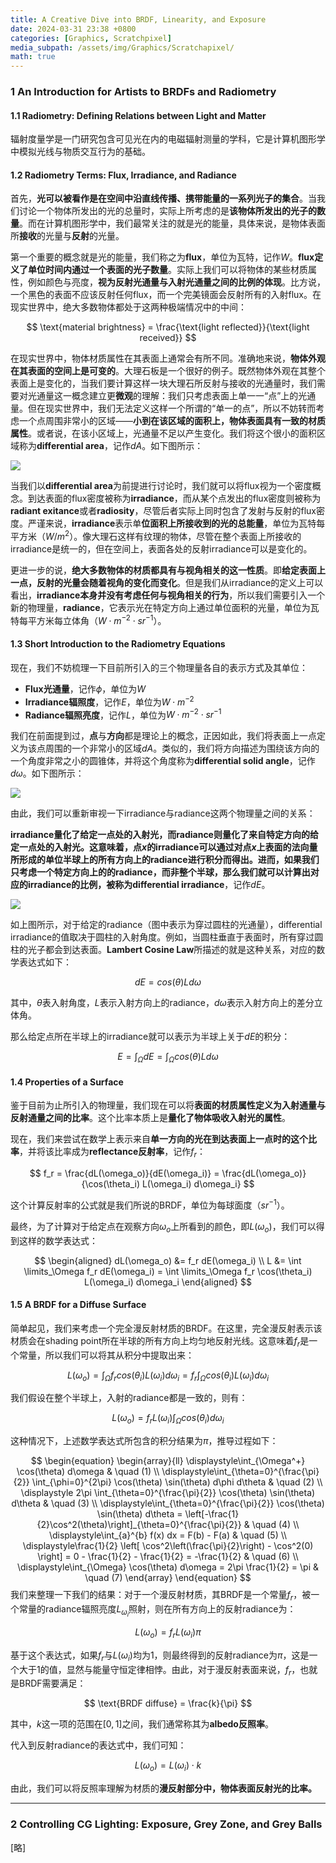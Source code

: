 ```yaml
---
title: A Creative Dive into BRDF, Linearity, and Exposure
date: 2024-03-31 23:38 +0800
categories: [Graphics, Scratchpixel]
media_subpath: /assets/img/Graphics/Scratchapixel/
math: true
---
```


### 1 An Introduction for Artists to BRDFs and Radiometry

#### 1.1 Radiometry: Defining Relations between Light and Matter

辐射度量学是一门研究包含可见光在内的电磁辐射测量的学科，它是计算机图形学中模拟光线与物质交互行为的基础。

#### 1.2 Radiometry Terms: Flux, Irradiance, and Radiance

首先，**光可以被看作是在空间中沿直线传播、携带能量的一系列光子的集合**。当我们讨论一个物体所发出的光的总量时，实际上所考虑的是**该物体所发出的光子的数量**。而在计算机图形学中，我们最常关注的就是光的能量，具体来说，是物体表面所**接收**的光量与**反射**的光量。

第一个重要的概念就是光的能量，我们称之为**flux**，单位为瓦特，记作$W$。**flux定义了单位时间内通过一个表面的光子数量**。实际上我们可以将物体的某些材质属性，例如颜色与亮度，**视为反射光通量与入射光通量之间的比例的体现**。比方说，一个黑色的表面不应该反射任何flux，而一个完美镜面会反射所有的入射flux。在现实世界中，绝大多数物体都处于这两种极端情况中的中间：


$$
\text{material brightness} = \frac{\text{light reflected}}{\text{light received}}
$$


在现实世界中，物体材质属性在其表面上通常会有所不同。准确地来说，**物体外观在其表面的空间上是可变的**。大理石板是一个很好的例子。既然物体外观在其整个表面上是变化的，当我们要计算这样一块大理石所反射与接收的光通量时，我们需要对光通量这一概念建立更**微观**的理解：我们只考虑表面上单一一“点”上的光通量。但在现实世界中，我们无法定义这样一个所谓的“单一的点”，所以不妨转而考虑一个点周围非常小的区域——**小到在该区域的面积上，物体表面具有一致的材质属性**。或者说，在该小区域上，光通量不足以产生变化。我们将这个很小的面积区域称为**differential area**，记作$dA$。如下图所示：

![](lp-da2.png)

当我们以**differential area**为前提进行讨论时，我们就可以将flux视为一个密度概念。到达表面的flux密度被称为**irradiance**，而从某个点发出的flux密度则被称为**radiant exitance**或者**radiosity**，尽管后者实际上同时包含了发射与反射的flux密度。严谨来说，**irradiance**表示单**位面积上所接收到的光的总能量**，单位为瓦特每平方米（$W/m^2$）。像大理石这样有纹理的物体，尽管在整个表面上所接收的irradiance是统一的，但在空间上，表面各处的反射irradiance可以是变化的。

更进一步的说，**绝大多数物体的材质都具有与视角相关的这一性质**。即**给定表面上一点，反射的光量会随着视角的变化而变化**。但是我们从irradiance的定义上可以看出，**irradiance本身并没有考虑任何与视角相关的行为**，所以我们需要引入一个新的物理量，**radiance**，它表示光在特定方向上通过单位面积的光量，单位为瓦特每平方米每立体角（$W\cdot m^{-2}\cdot sr^{-1}$）。

#### 1.3 Short Introduction to the Radiometry Equations

现在，我们不妨梳理一下目前所引入的三个物理量各自的表示方式及其单位：

- **Flux光通量**，记作$\phi$，单位为$W$
- **Irradiance辐照度**，记作$E$，单位为$W\cdot m^{-2}$
- **Radiance辐照亮度**，记作$L$，单位为$W\cdot m^{-2}\cdot sr^{-1}$

我们在前面提到过，**点**与**方向**都是理论上的概念，正因如此，我们将表面上一点定义为该点周围的一个非常小的区域$dA$。类似的，我们将方向描述为围绕该方向的一个角度非常之小的圆锥体，并将这个角度称为**differential solid angle**，记作$d\omega$。如下图所示：

![](lp-solidangle.png)

由此，我们可以重新审视一下irradiance与radiance这两个物理量之间的关系：

**irradiance量化了给定一点处的入射光，而radiance则量化了来自特定方向的给定一点处的入射光。**这意味着，点$x$的irradiance可以通过对点$x$上表面的法向量所形成的单位半球上的所有方向上的radiance进行积分而得出。进而，如果我们只考虑一个特定方向上的的radiance，而非整个半球，那么我们就可以计算出对应的irradiance的比例，被称为**differential irradiance**，记作$dE$。

![](lp-da.png)

如上图所示，对于给定的radiance（图中表示为穿过圆柱的光通量），differential irradiance的值取决于圆柱的入射角度。例如，当圆柱垂直于表面时，所有穿过圆柱的光子都会到达表面。**Lambert Cosine Law**所描述的就是这种关系，对应的数学表达式如下：


$$
dE=cos(\theta)Ld\omega
$$


其中，$\theta$表入射角度，$L$表示入射方向上的radiance，$d\omega$表示入射方向上的差分立体角。

那么给定点所在半球上的irradiance就可以表示为半球上关于$dE$的积分：


$$
E=\int_{\Omega}dE=\int_{\Omega}cos(\theta)Ld\omega
$$

#### 1.4 Properties of a Surface

鉴于目前为止所引入的物理量，我们现在可以将**表面的材质属性定义为入射通量与反射通量之间的比率**。这个比率本质上是**量化了物体吸收入射光的属性**。

现在，我们来尝试在数学上表示来自**单一方向的光在到达表面上一点时的这个比率**，并将该比率成为**reflectance反射率**，记作$f_r$：


$$
f_r = \frac{dL(\omega_o)}{dE(\omega_i)} = \frac{dL(\omega_o)}{\cos(\theta_i) L(\omega_i) d\omega_i}
$$


这个计算反射率的公式就是我们所说的BRDF，单位为每球面度（$sr^{-1}$）。

最终，为了计算对于给定点在观察方向$\omega_o$上所看到的颜色，即$L(\omega_o)$，我们可以得到这样的数学表达式：


$$
\begin{aligned}
dL(\omega_o) &= f_r dE(\omega_i) \\
L &= \int \limits_\Omega f_r dE(\omega_i) = \int \limits_\Omega f_r \cos(\theta_i) L(\omega_i) d\omega_i
\end{aligned}
$$



#### 1.5 A BRDF for a Diffuse Surface

简单起见，我们来考虑一个完全漫反射材质的BRDF。在这里，完全漫反射表示该材质会在shading point所在半球的所有方向上均匀地反射光线。这意味着$f_r$是一个常量，所以我们可以将其从积分中提取出来：


$$
L(\omega_o)=\int_{\Omega}f_rcos(\theta _i)L(\omega_i)d\omega_i=f_r\int_{\Omega}cos(\theta _i)L(\omega_i)d\omega_i
$$


我们假设在整个半球上，入射的radiance都是一致的，则有：


$$
L(\omega_o)=f_rL(\omega_i)\int_{\Omega}cos(\theta _i)d\omega_i
$$


这种情况下，上述数学表达式所包含的积分结果为$\pi$，推导过程如下：


$$
\begin{equation}
\begin{array}{ll}
\displaystyle\int_{\Omega^+} \cos(\theta) d\omega & \quad (1) \\
\displaystyle\int_{\theta=0}^{\frac{\pi}{2}} \int_{\phi=0}^{2\pi} \cos(\theta) \sin(\theta) d\phi d\theta & \quad (2) \\
\displaystyle 2\pi \int_{\theta=0}^{\frac{\pi}{2}} \cos(\theta) \sin(\theta) d\theta & \quad (3) \\
\displaystyle\int_{\theta=0}^{\frac{\pi}{2}} \cos(\theta) \sin(\theta) d\theta = \left[-\frac{1}{2}\cos^2(\theta)\right]_{\theta=0}^{\frac{\pi}{2}} & \quad (4) \\
\displaystyle\int_{a}^{b} f(x) dx = F(b) - F(a) & \quad (5) \\
\displaystyle\frac{1}{2} \left[ \cos^2\left(\frac{\pi}{2}\right) - \cos^2(0) \right] = 0 - \frac{1}{2} - \frac{1}{2} = -\frac{1}{2} & \quad (6) \\
\displaystyle\int_{\Omega} \cos(\theta) d\omega = 2\pi \frac{1}{2} = \pi & \quad (7)
\end{array}
\end{equation}
$$
我们来整理一下我们的结果：对于一个漫反射材质，其BRDF是一个常量$f_r$，被一个常量的radiance辐照亮度$L_{\omega_i}$照射，则在所有方向上的反射radiance为：


$$
L(\omega_o)=f_rL(\omega_i)\pi
$$




基于这个表达式，如果$f_r$与$L(\omega_i)$均为1，则最终得到的反射radiance为$\pi$，这是一个大于1的值，显然与能量守恒定律相悖。由此，对于漫反射表面来说，$f_r$，也就是BRDF需要满足：


$$
\text{BRDF diffuse} = \frac{k}{\pi}
$$


其中，$k$这一项的范围在$[0, 1]$之间，我们通常称其为**albedo反照率**。

代入到反射radiance的表达式中，我们可知：


$$
L(\omega_o)=L(\omega_i)\cdot k
$$


由此，我们可以将反照率理解为材质的**漫反射部分中，物体表面反射光的比率。**

---

### 2 Controlling CG Lighting: Exposure, Grey Zone, and Grey Balls

[略]

